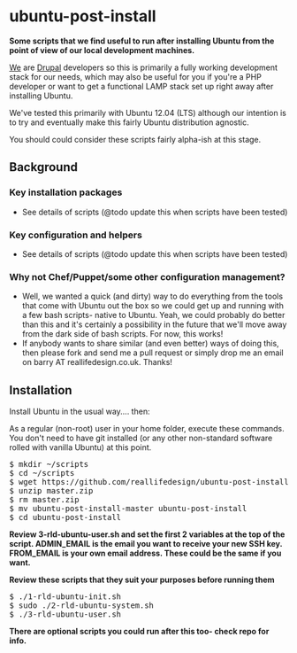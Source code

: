 # ubuntu-post-install

**Some scripts that we find useful to run after installing Ubuntu from the point of view of our local development machines.**

[We](http://reallifedesign.co.uk) are [Drupal](http://drupal.org) developers so this is primarily a fully working development stack for our needs, which may also be useful for you if you're a PHP developer or want to get a functional LAMP stack set up right away after installing Ubuntu.

We've tested this primarily with Ubuntu 12.04 (LTS) although our intention is to try and eventually make this fairly Ubuntu distribution agnostic.

You should could consider these scripts fairly alpha-ish at this stage.

## Background

### Key installation packages

* See details of scripts (@todo update this when scripts have been tested)

### Key configuration and helpers

* See details of scripts (@todo update this when scripts have been tested)

### Why not Chef/Puppet/some other configuration management?

* Well, we wanted a quick (and dirty) way to do everything from the tools that come with Ubuntu out the box so we could get up and running with a few bash scripts- native to Ubuntu. Yeah, we could probably do better than this and it's certainly a possibility in the future that we'll move away from the dark side of bash scripts. For now, this works!
* If anybody wants to share similar (and even better) ways of doing this, then please fork and send me a pull request or simply drop me an email on barry AT reallifedesign.co.uk. Thanks!

## Installation

Install Ubuntu in the usual way.... then:

As a regular (non-root) user in your home folder, execute these commands. You don't need to have git installed (or any other non-standard software rolled with vanilla Ubuntu) at this point.

<pre>
$ mkdir ~/scripts
$ cd ~/scripts
$ wget https://github.com/reallifedesign/ubuntu-post-install/archive/master.zip
$ unzip master.zip
$ rm master.zip
$ mv ubuntu-post-install-master ubuntu-post-install
$ cd ubuntu-post-install
</pre>

**Review 3-rld-ubuntu-user.sh and set the first 2 variables at the top of the script. ADMIN_EMAIL is the email you want to receive your new SSH key. FROM_EMAIL is your own email address. These could be the same if you want.**

**Review these scripts that they suit your purposes before running them**

<pre>
$ ./1-rld-ubuntu-init.sh
$ sudo ./2-rld-ubuntu-system.sh
$ ./3-rld-ubuntu-user.sh
</pre>

**There are optional scripts you could run after this too- check repo for info.**
